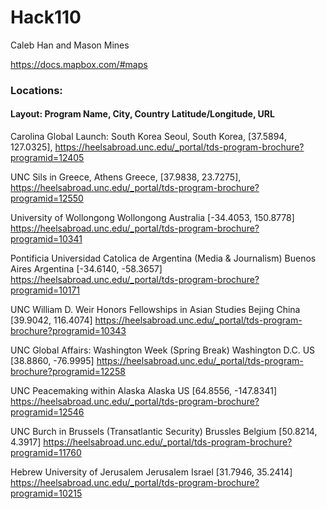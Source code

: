 # Hack110

Caleb Han and Mason Mines

https://docs.mapbox.com/#maps

### Locations: 

#### Layout: Program Name,	City,	Country	Latitude/Longitude,	URL
Carolina Global Launch: South Korea	Seoul,	South Korea,	[37.5894, 127.0325],	https://heelsabroad.unc.edu/_portal/tds-program-brochure?programid=12405

UNC Sils in Greece,	Athens	Greece,	[37.9838, 23.7275],	https://heelsabroad.unc.edu/_portal/tds-program-brochure?programid=12550 

University of Wollongong	Wollongong	Australia	[-34.4053, 150.8778]	https://heelsabroad.unc.edu/_portal/tds-program-brochure?programid=10341

Pontificia Universidad Catolica de Argentina (Media & Journalism)	Buenos Aires	Argentina	[-34.6140, -58.3657]	https://heelsabroad.unc.edu/_portal/tds-program-brochure?programid=10171

UNC William D. Weir Honors Fellowships in Asian Studies	Bejing	China	[39.9042, 116.4074]	https://heelsabroad.unc.edu/_portal/tds-program-brochure?programid=10343 

UNC Global Affairs: Washington Week (Spring Break)	Washington D.C.	US	[38.8860, -76.9995]	https://heelsabroad.unc.edu/_portal/tds-program-brochure?programid=12258 

UNC Peacemaking within Alaska	Alaska	US	[64.8556, -147.8341]	https://heelsabroad.unc.edu/_portal/tds-program-brochure?programid=12546 

UNC Burch in Brussels (Transatlantic Security)	Brussles	Belgium	[50.8214, 4.3917]	https://heelsabroad.unc.edu/_portal/tds-program-brochure?programid=11760 

Hebrew University of Jerusalem	Jerusalem	Israel	[31.7946, 35.2414]	https://heelsabroad.unc.edu/_portal/tds-program-brochure?programid=10215 